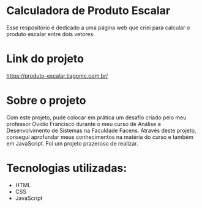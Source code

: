 # Calculadora de Produto Escalar
Esse respositório é dedicado a uma página web que criei para calcular o produto escalar entre dois vetores.

# Link do projeto
https://produto-escalar.tiagomc.com.br/

# Sobre o projeto
Com este projeto, pude colocar em prática um desafio criado pelo meu professor Ovídio Francisco durante o meu curso de Análise e Desenvolvimento de Sistemas na Faculdade Facens. Através deste projeto, consegui aprofundar meus conhecimentos na matéria do curso e também em JavaScript. Foi um projeto prazeroso de realizar.

# Tecnologias utilizadas:
- HTML
- CSS
- JavaScript
